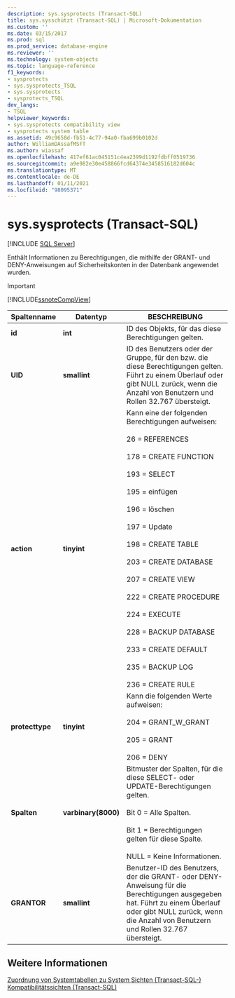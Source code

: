 ```yaml
---
description: sys.sysprotects (Transact-SQL)
title: sys.sysschützt (Transact-SQL) | Microsoft-Dokumentation
ms.custom: ''
ms.date: 03/15/2017
ms.prod: sql
ms.prod_service: database-engine
ms.reviewer: ''
ms.technology: system-objects
ms.topic: language-reference
f1_keywords:
- sysprotects
- sys.sysprotects_TSQL
- sys.sysprotects
- sysprotects_TSQL
dev_langs:
- TSQL
helpviewer_keywords:
- sys.sysprotects compatibility view
- sysprotects system table
ms.assetid: 49c9658d-fb51-4c77-94a0-fba699b0102d
author: WilliamDAssafMSFT
ms.author: wiassaf
ms.openlocfilehash: 417ef61ac045151c4ea2399d1192fdbff0519736
ms.sourcegitcommit: a9e982e30e458866fcd64374e3458516182d604c
ms.translationtype: MT
ms.contentlocale: de-DE
ms.lasthandoff: 01/11/2021
ms.locfileid: "98095371"
---
```

# <a name="syssysprotects-transact-sql"></a>sys.sysprotects (Transact-SQL)
[!INCLUDE [SQL Server](../../includes/applies-to-version/sqlserver.md)]

  Enthält Informationen zu Berechtigungen, die mithilfe der GRANT- und DENY-Anweisungen auf Sicherheitskonten in der Datenbank angewendet wurden.  
  
> [!IMPORTANT]  
>  [!INCLUDE[ssnoteCompView](../../includes/ssnotecompview-md.md)]  
  
|Spaltenname|Datentyp|BESCHREIBUNG|  
|-----------------|---------------|-----------------|  
|**id**|**int**|ID des Objekts, für das diese Berechtigungen gelten.|  
|**UID**|**smallint**|ID des Benutzers oder der Gruppe, für den bzw. die diese Berechtigungen gelten. Führt zu einem Überlauf oder gibt NULL zurück, wenn die Anzahl von Benutzern und Rollen 32.767 übersteigt.|  
|**action**|**tinyint**|Kann eine der folgenden Berechtigungen aufweisen:<br /><br /> 26 = REFERENCES<br /><br /> 178 = CREATE FUNCTION<br /><br /> 193 = SELECT<br /><br /> 195 = einfügen<br /><br /> 196 = löschen<br /><br /> 197 = Update<br /><br /> 198 = CREATE TABLE<br /><br /> 203 = CREATE DATABASE<br /><br /> 207 = CREATE VIEW<br /><br /> 222 = CREATE PROCEDURE<br /><br /> 224 = EXECUTE<br /><br /> 228 = BACKUP DATABASE<br /><br /> 233 = CREATE DEFAULT<br /><br /> 235 = BACKUP LOG<br /><br /> 236 = CREATE RULE|  
|**protecttype**|**tinyint**|Kann die folgenden Werte aufweisen:<br /><br /> 204 = GRANT_W_GRANT<br /><br /> 205 = GRANT<br /><br /> 206 = DENY|  
|**Spalten**|**varbinary(8000)**|Bitmuster der Spalten, für die diese SELECT- oder UPDATE-Berechtigungen gelten.<br /><br /> Bit 0 = Alle Spalten.<br /><br /> Bit 1 = Berechtigungen gelten für diese Spalte.<br /><br /> NULL = Keine Informationen.|  
|**GRANTOR**|**smallint**|Benutzer-ID des Benutzers, der die GRANT- oder DENY-Anweisung für die Berechtigungen ausgegeben hat. Führt zu einem Überlauf oder gibt NULL zurück, wenn die Anzahl von Benutzern und Rollen 32.767 übersteigt.|  
  
## <a name="see-also"></a>Weitere Informationen  
 [Zuordnung von Systemtabellen zu System Sichten &#40;Transact-SQL-&#41;](../../relational-databases/system-tables/mapping-system-tables-to-system-views-transact-sql.md)   
 [Kompatibilitätssichten &#40;Transact-SQL&#41;](~/relational-databases/system-compatibility-views/system-compatibility-views-transact-sql.md)  
  
  
